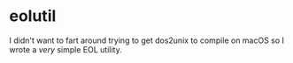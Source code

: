 # eolutil

I didn't want to fart around trying to get dos2unix to compile on macOS so I wrote a *very* simple EOL utility.
